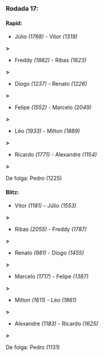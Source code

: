 ### Rodada 17:

#### Rapid:

* Júlio *(1768)*     -     Vitor *(1319)*

 **>** 
* Freddy *(1882)*     -     Ribas *(1623)*

 **>** 
* Diogo *(1237)*     -     Renato *(1226)*

 **>** 
* Felipe *(1552)*     -     Marcelo *(2049)*

 **>** 
* Léo *(1933)*     -     Milton *(1889)*

 **>** 
* Ricardo *(1771)*     -     Alexandre *(1154)*

 **>** 

De folga: Pedro (1225)

#### Blitz:

* Vitor *(1181)*     -     Júlio *(1553)*

 **>** 
* Ribas *(2055)*     -     Freddy *(1787)*

 **>** 
* Renato *(981)*     -     Diogo *(1455)*

 **>** 
* Marcelo *(1717)*     -     Felipe *(1387)*

 **>** 
* Milton *(1611)*     -     Léo *(1861)*

 **>** 
* Alexandre *(1183)*     -     Ricardo *(1625)*

 **>** 

De folga: Pedro (1131)

